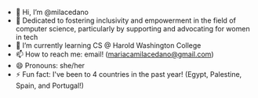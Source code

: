 - 👋 Hi, I’m @milacedano
- 💞️ Dedicated to fostering inclusivity and empowerment in the field of computer science, particularly by supporting and advocating for women in tech
- 🌱 I’m currently learning CS @ Harold Washington College
- 📫 How to reach me: email! (mariacamilacedano@gmail.com)
- 😄 Pronouns: she/her
- ⚡ Fun fact: I've been to 4 countries in the past year! (Egypt, Palestine, Spain, and Portugal!)

<!---
milacedano/milacedano is a ✨ special ✨ repository because its `README.md` (this file) appears on your GitHub profile.
You can click the Preview link to take a look at your changes.
--->
